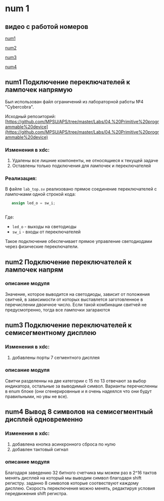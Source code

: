 # num 1

## видео с работой номеров

 [num1](https://drive.google.com/file/d/1V-ydCAgDharkCXPzZrrDnyvfUP-oWirW/view?usp=sharing)
 
 [num2](https://drive.google.com/file/d/17m_xndIKUFSM_0YcaQq9qVXDryq44Uhf/view?usp=sharing)
 
 [num3](https://drive.google.com/file/d/1Vo1-jnzG_1g8EMeCMihA4cwKuGbiWdax/view?usp=sharing)
 
 [num4](https://drive.google.com/file/d/1SzVv8exlv1YhaG_OpIiZpWeyXpteRqBE/view?usp=sharing)

## num1 Подключение переключателей к лампочек напрямую

Был использован файл ограничений из лабораторной работы №4 "Cybercobra". 

Исходный репозиторий:  
[https://github.com/MPSU/APS/tree/master/Labs/04.%20Primitive%20programmable%20device](https://github.com/MPSU/APS/tree/master/Labs/04.%20Primitive%20programmable%20device)

### Изменения в xdc:
1. Удалены все лишние компоненты, не относящиеся к текущей задаче
2. Оставлены только подключения для лампочек и переключателей

### Реализация:
В файле `lab_top.sv` реализовано прямое соединение переключателей с лампочками одной строкой кода:

```verilog
   assign led_o = sw_i;
                    
```

Где:
- `led_o` - выходы на светодиоды
- `sw_i` - входы от переключателей

Такое подключение обеспечивает прямое управление светодиодами через физические переключатели.

## num2 Подключение переключателей к лампочек напрям

### описание модуля

Значение, которое выводится на светодиоды, зависит от положения свитчей, в зависимости от которых выставлется заготовленное в перечислении двоичное число. 
Если такой комбинации свитчей не предусмотренно, тогда все лампочки загараются


## num3 Подключение переключателей к семисегментному дисплею

### Изменения в xdc:
1. добавлены порты 7 сегментного дисплея

### описание модуля

Свитчи разделенны на две категории с 15 по 13 отвечают за выбор индикатора, остальные за выводимый символ.
Варианты перечисленны в enum блоке (они сгенерировнные и я очень надеялся что они будут правильными, но увы не все).


## num4 Вывод 8 символов на семисегментный дисплей одновременно

### Изменения в xdc:
1. добавлена кнопка асинхронного сброса по нулю
2. добавлен тактовый сигнал


### описание модуля
Благодаря заведению 32 битного счетчика мы можем раз в 2^16 тактов менять дисплей на который мы выводим символ благодаря shift регистру.
заданно 8 символов которые соотвествуют каждому дисплею. Скорость переключения можно менять, редактируя условия передвижения shift регистра.


